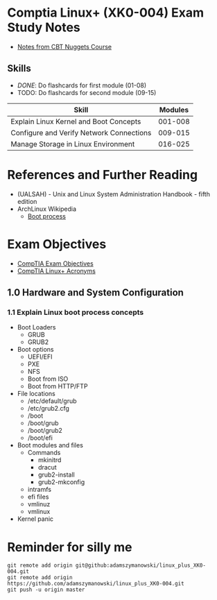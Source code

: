 # Comptia Linux+ (XK0-004) Exam Study Notes
- [Notes from CBT Nuggets Course](https://github.com/adamszymanowski/linux_plus_XK0-004/blob/master/CBT_Nuggets_Linux%2B.md)

## Skills
- *DONE*: Do flashcards for first module (01-08)
- TODO: Do flashcards for second module (09-15)


Skill | Modules
------|--------
Explain Linux Kernel and Boot Concepts    | 001-008
Configure and Verify Network Connections  | 009-015
Manage Storage in Linux Environment       | 016-025   

# References and Further Reading
- (UALSAH) - Unix and Linux System Administration Handbook - fifth edition
- ArchLinux Wikipedia
  * [Boot process](https://wiki.archlinux.org/index.php/Arch_boot_process)

# Exam Objectives
- [CompTIA Exam Objectives](https://www.comptia.jp/pdf/comptia-linux-xk0-004-exam-objectives.pdf)
- [CompTIA Linux+ Acronyms](https://github.com/adamszymanowski/linux_plus_XK0-004/blob/master/Acronyms.md)

## 1.0 Hardware and System Configuration
### 1.1 Explain Linux boot process concepts
* Boot Loaders
  - GRUB
  - GRUB2
* Boot options
  - UEFI/EFI
  - PXE
  - NFS
  - Boot from ISO
  - Boot from HTTP/FTP
* File locations
  - /etc/default/grub
  - /etc/grub2.cfg
  - /boot
  - /boot/grub
  - /boot/grub2
  - /boot/efi
* Boot modules and files
  - Commands
    - mkinitrd
    - dracut
    - grub2-install
    - grub2-mkconfig
  - intramfs
  - efi files
  - vmlinuz
  - vmlinux
* Kernel panic



# Reminder for silly me
```
git remote add origin git@github:adamszymanowski/linux_plus_XK0-004.git
git remote add origin https://github.com/adamszymanowski/linux_plus_XK0-004.git
git push -u origin master
```
